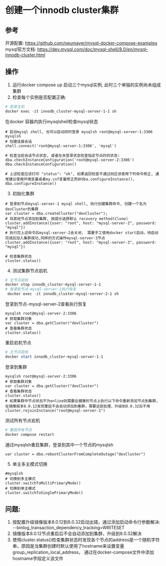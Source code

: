# 创建一个innodb cluster集群
## 参考 
开源配置: https://github.com/neumayer/mysql-docker-compose-examples
mysql官方文档: https://dev.mysql.com/doc/mysql-shell/8.0/en/mysql-innodb-cluster.html

## 操作
1. 运行docker compose up 启动三个mysql实例, 此时三个单独的实例尚未组成集群
2. 检查每个实例是否配置正确: 
```powershell
# 登录主机
docker exec -it innodb_cluster-mysql-server-1-1 sh
```
在docker 容器内执行mysqlshell检查mysql状态
```shell
# 启动mysql shell, 也可以启动同时登录 mysqlsh root@mysql-server-1:3306
mysqlsh
# 创建连接会话
shell.connect('root@mysql-server-1:3306', 'mysql')

# 检查当前会话节点状态, 或者在未登录状态检查指定节点的的状态: dba.checkInstanceConfiguration('root@mysql-server-2:3306')
dba.checkInstanceConfiguration()

# 上述检查应该打印 "status": "ok", 如果返回检查不通过则应该使用下列命令修正, 通常建议使用环境变量或者my.cnf变量修正而非dba.configureInstance()，
dba.configureInstance()
```
3. 初始化集群
```shell
# 登录到节点mysql-server-1 mysql shell, 执行创建集群命令, 创建一个名为devCluster的集群
var cluster = dba.createCluster("devCluster");
# 将其他节点添加到集群, 按提示选择默认 recovery method(Clone)
cluster.addInstance({user: "root", host: "mysql-server-2", password: "mysql"})
# 执行完上述命令后mysql-server-2会关闭， 需要手工使用docker start启动，待启动完成后加入集群成功,同样的方式操作mysql-server-3节点
cluster.addInstance({user: "root", host: "mysql-server-3", password: "mysql"})

# 检查集群状态
cluster.status()
```
4. 测试集群节点宕机
```powershell
# 主节点宕机
docker stop innodb_cluster-mysql-server-1-1
# 登录到节点-mysql-server-2执行恢复
 docker exec -it innodb_cluster-mysql-server-2-1 sh
```
登录到节点-mysql-server-2查看执行恢复
```shell
mysqlsh root@mysql-server-2:3306
# 获取集群对象
var cluster = dba.getCluster("devCluster")
# 查看集群状态
cluster.status()
```
重启宕机节点
```powershell
# 主节点宕机
docker start innodb_cluster-mysql-server-1-1
```
登录到集群
```shell
mysqlsh root@mysql-server-2:3306
# 获取集群对象
var cluster = dba.getCluster("devCluster")
# 查看集群状态
cluster.status()
# 如果集群中节点状态不为online则需要在健康的节点上执行以下命令重新添加节点到集群, 在镜像版本8.0.12发现重启不会自动添加到集群，需要这部处理，升级到8.0.32后不用
cluster.rejoinInstance("root@mysql-server-1")
```
测试所有节点宕机
```powershell
# 重启所有节点
docker compose restart
```
通过mysqlsh重启集群，登录到其中一个节点的mysqlsh
```shell
var cluster = dba.rebootClusterFromCompleteOutage("devCluster")
```

5. 单主多主模式切换
```shell
#mysqlsh
# 切换到多主模式
cluster.switchToMultiPrimaryMode()
# 切换到单主模式
cluster.switchToSinglePrimaryMode()
```

## 问题:
1. 按配置升级镜像版本8.0.12到8.0.32启动出错，通过添加启动命令行参数解决: --binlog_transaction_dependency_tracking=WRITESET
2. 镜像版本8.0.12节点重启后不会自动添加到集群，升级到8.0.32解决
3. 使用cluster.status()检查集群状态时发现各个节点的address是一个随机字符串，原因是当集群创建时默认使用了hostname来设置变量group_replication_local_address， 通过在docker-compose文件中添加hostname字段定义该文件